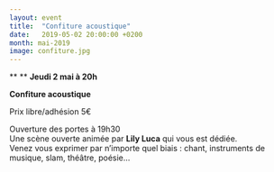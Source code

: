 ```yaml
---
layout: event
title:  "Confiture acoustique"
date:   2019-05-02 20:00:00 +0200
month: mai-2019
image: confiture.jpg
---
```


**
**
**Jeudi 2 mai à 20h**

**Confiture acoustique**

Prix libre/adhésion 5€



Ouverture des portes à 19h30<br /> Une scène ouverte animée par **Lily Luca** qui vous est dédiée.<br /> Venez vous exprimer par n’importe quel biais : chant, instruments de musique, slam, théâtre, poésie… 
